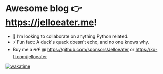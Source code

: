# Awesome blog 👉 https://jelloeater.me!
- 👯 I’m looking to collaborate on anything Python related.
- ⚡ Fun fact: A duck's quack doesn't echo, and no one knows why.
- Buy me a ☕💗 @ https://github.com/sponsors/Jelloeater or https://ko-fi.com/jelloeater

[![wakatime](https://wakatime.com/badge/user/9fdbaa65-a841-4488-8951-45dc74adba8e.svg)](https://wakatime.com/@9fdbaa65-a841-4488-8951-45dc74adba8e)
